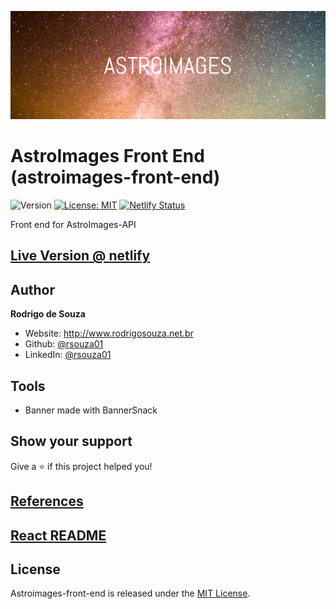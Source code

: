 ![Logo](ASTROIMAGES-FE.png)

AstroImages Front End (astroimages-front-end)
=================================

![Version](https://img.shields.io/badge/version-1.0.0-blue.svg?cacheSeconds=2592000)
[![License: MIT](https://img.shields.io/badge/License-MIT-yellow.svg)](#)
[![Netlify Status](https://api.netlify.com/api/v1/badges/04ae367f-201e-43d8-bf8e-973d39daec1f/deploy-status)](https://app.netlify.com/sites/astroimages/deploys)

Front end for AstroImages-API

## [Live Version @ netlify](https://astroimages.netlify.com/)


## Author

**Rodrigo de Souza**

* Website: http://www.rodrigosouza.net.br
* Github: [@rsouza01](https://github.com/rsouza01)
* LinkedIn: [@rsouza01](https://linkedin.com/in/rsouza01)

## Tools

- Banner made with BannerSnack

## Show your support

Give a ⭐️ if this project helped you!


## [References](REFERENCES.md)
## [React README](README_REACT.md)


License
-------

Astroimages-front-end is released under the [MIT License](LICENSE).

